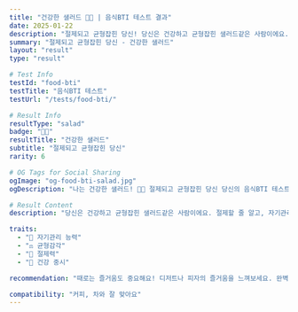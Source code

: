 ```yaml
---
title: "건강한 샐러드 🥗🌿 | 음식BTI 테스트 결과"
date: 2025-01-22
description: "절제되고 균형잡힌 당신! 당신은 건강하고 균형잡힌 샐러드같은 사람이에요. 절제할 줄 알고, 자기관리에 뛰어나며, 웰빙을 중시합니다. 깔끔하고 정돈된 삶을 살아가요...."
summary: "절제되고 균형잡힌 당신 - 건강한 샐러드"
layout: "result"
type: "result"

# Test Info
testId: "food-bti"
testTitle: "음식BTI 테스트"
testUrl: "/tests/food-bti/"

# Result Info
resultType: "salad"
badge: "🥗🌿"
resultTitle: "건강한 샐러드"
subtitle: "절제되고 균형잡힌 당신"
rarity: 6

# OG Tags for Social Sharing
ogImage: "og-food-bti-salad.jpg"
ogDescription: "나는 건강한 샐러드! 🥗🌿 절제되고 균형잡힌 당신 당신의 음식BTI 테스트 결과는?"

# Result Content
description: "당신은 건강하고 균형잡힌 샐러드같은 사람이에요. 절제할 줄 알고, 자기관리에 뛰어나며, 웰빙을 중시합니다. 깔끔하고 정돈된 삶을 살아가요."

traits:
  - "🌿 자기관리 능력"
  - "⚖️ 균형감각"
  - "🧘 절제력"
  - "💚 건강 중시"

recommendation: "때로는 즐거움도 중요해요! 디저트나 피자의 즐거움을 느껴보세요. 완벽한 절제보다는 건강한 균형이 더 중요합니다."

compatibility: "커피, 차와 잘 맞아요"
---
```

